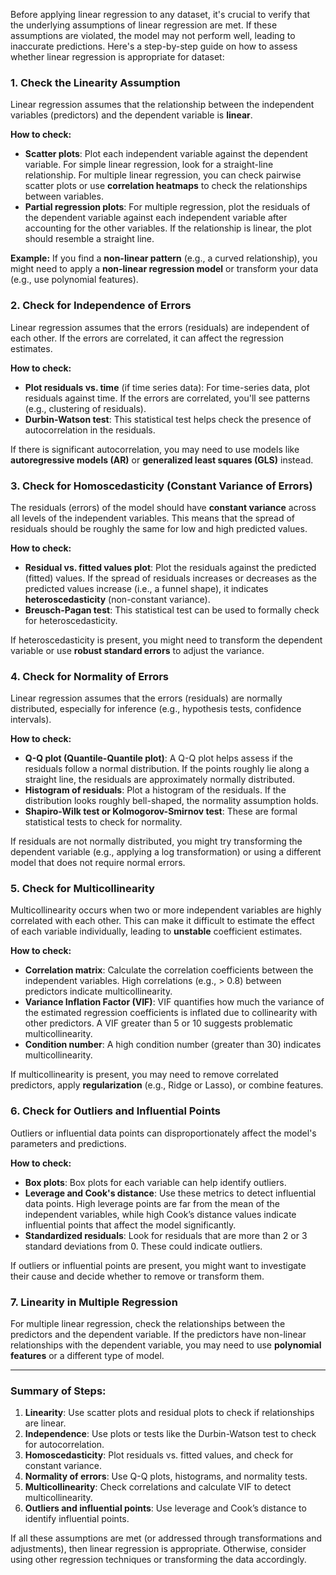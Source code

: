 Before applying linear regression to any dataset, it's crucial to verify that the underlying assumptions of linear regression are met. If these assumptions are violated, the model may not perform well, leading to inaccurate predictions. Here's a step-by-step guide on how to assess whether linear regression is appropriate for dataset:

### 1. **Check the Linearity Assumption**
Linear regression assumes that the relationship between the independent variables (predictors) and the dependent variable is **linear**.

**How to check:**
   - **Scatter plots**: Plot each independent variable against the dependent variable. For simple linear regression, look for a straight-line relationship. For multiple linear regression, you can check pairwise scatter plots or use **correlation heatmaps** to check the relationships between variables.
   - **Partial regression plots**: For multiple regression, plot the residuals of the dependent variable against each independent variable after accounting for the other variables. If the relationship is linear, the plot should resemble a straight line.

   **Example:**
   If you find a **non-linear pattern** (e.g., a curved relationship), you might need to apply a **non-linear regression model** or transform your data (e.g., use polynomial features).

### 2. **Check for Independence of Errors**
Linear regression assumes that the errors (residuals) are independent of each other. If the errors are correlated, it can affect the regression estimates.

**How to check:**
   - **Plot residuals vs. time** (if time series data): For time-series data, plot residuals against time. If the errors are correlated, you'll see patterns (e.g., clustering of residuals).
   - **Durbin-Watson test**: This statistical test helps check the presence of autocorrelation in the residuals.

   If there is significant autocorrelation, you may need to use models like **autoregressive models (AR)** or **generalized least squares (GLS)** instead.

### 3. **Check for Homoscedasticity (Constant Variance of Errors)**
The residuals (errors) of the model should have **constant variance** across all levels of the independent variables. This means that the spread of residuals should be roughly the same for low and high predicted values.

**How to check:**
   - **Residual vs. fitted values plot**: Plot the residuals against the predicted (fitted) values. If the spread of residuals increases or decreases as the predicted values increase (i.e., a funnel shape), it indicates **heteroscedasticity** (non-constant variance).
   - **Breusch-Pagan test**: This statistical test can be used to formally check for heteroscedasticity.

   If heteroscedasticity is present, you might need to transform the dependent variable or use **robust standard errors** to adjust the variance.

### 4. **Check for Normality of Errors**
Linear regression assumes that the errors (residuals) are normally distributed, especially for inference (e.g., hypothesis tests, confidence intervals).

**How to check:**
   - **Q-Q plot (Quantile-Quantile plot)**: A Q-Q plot helps assess if the residuals follow a normal distribution. If the points roughly lie along a straight line, the residuals are approximately normally distributed.
   - **Histogram of residuals**: Plot a histogram of the residuals. If the distribution looks roughly bell-shaped, the normality assumption holds.
   - **Shapiro-Wilk test or Kolmogorov-Smirnov test**: These are formal statistical tests to check for normality.

   If residuals are not normally distributed, you might try transforming the dependent variable (e.g., applying a log transformation) or using a different model that does not require normal errors.

### 5. **Check for Multicollinearity**
Multicollinearity occurs when two or more independent variables are highly correlated with each other. This can make it difficult to estimate the effect of each variable individually, leading to **unstable** coefficient estimates.

**How to check:**
   - **Correlation matrix**: Calculate the correlation coefficients between the independent variables. High correlations (e.g., > 0.8) between predictors indicate multicollinearity.
   - **Variance Inflation Factor (VIF)**: VIF quantifies how much the variance of the estimated regression coefficients is inflated due to collinearity with other predictors. A VIF greater than 5 or 10 suggests problematic multicollinearity.
   - **Condition number**: A high condition number (greater than 30) indicates multicollinearity.

   If multicollinearity is present, you may need to remove correlated predictors, apply **regularization** (e.g., Ridge or Lasso), or combine features.

### 6. **Check for Outliers and Influential Points**
Outliers or influential data points can disproportionately affect the model's parameters and predictions.

**How to check:**
   - **Box plots**: Box plots for each variable can help identify outliers.
   - **Leverage and Cook's distance**: Use these metrics to detect influential data points. High leverage points are far from the mean of the independent variables, while high Cook’s distance values indicate influential points that affect the model significantly.
   - **Standardized residuals**: Look for residuals that are more than 2 or 3 standard deviations from 0. These could indicate outliers.

   If outliers or influential points are present, you might want to investigate their cause and decide whether to remove or transform them.

### 7. **Linearity in Multiple Regression**
For multiple linear regression, check the relationships between the predictors and the dependent variable. If the predictors have non-linear relationships with the dependent variable, you may need to use **polynomial features** or a different type of model.

---

### **Summary of Steps:**

1. **Linearity**: Use scatter plots and residual plots to check if relationships are linear.
2. **Independence**: Use plots or tests like the Durbin-Watson test to check for autocorrelation.
3. **Homoscedasticity**: Plot residuals vs. fitted values, and check for constant variance.
4. **Normality of errors**: Use Q-Q plots, histograms, and normality tests.
5. **Multicollinearity**: Check correlations and calculate VIF to detect multicollinearity.
6. **Outliers and influential points**: Use leverage and Cook’s distance to identify influential points.

If all these assumptions are met (or addressed through transformations and adjustments), then linear regression is appropriate. Otherwise, consider using other regression techniques or transforming the data accordingly.
